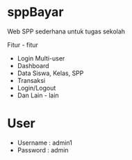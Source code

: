 # sppBayar
Web SPP sederhana untuk tugas sekolah

Fitur - fitur

* Login Multi-user
* Dashboard
* Data Siswa, Kelas, SPP
* Transaksi
* Login/Logout
* Dan Lain - lain

# User

* Username : admin1
* Password : admin
